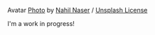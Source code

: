Avatar [Photo](https://unsplash.com/photos/xljtGZ2-P3Y) by [Nahil Naser](https://unsplash.com/@nahilnaseer) / [Unsplash License](https://unsplash.com/license)

I'm a work in progress!


<!-- - 👋 Hi, I’m @cabbachew
- 👀 I’m interested in ...
- 🌱 I’m currently learning ...
- 💞️ I’m looking to collaborate on ...
- 📫 How to reach me ...
 -->
 
<!---
cabbachew/cabbachew is a ✨ special ✨ repository because its `README.md` (this file) appears on your GitHub profile.
You can click the Preview link to take a look at your changes.
--->
